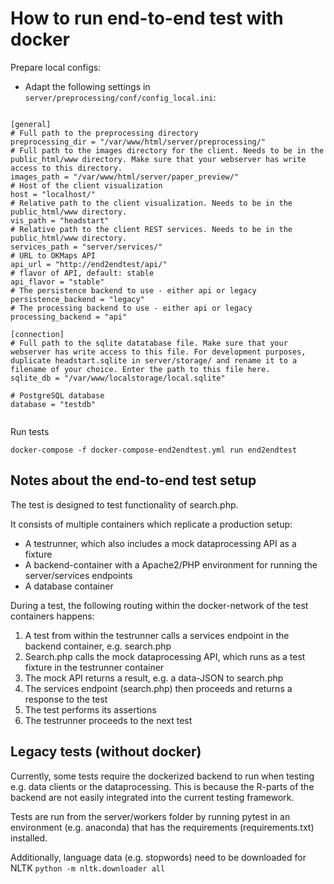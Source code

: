 # How to run end-to-end test with docker

Prepare local configs:

* Adapt the following settings in `server/preprocessing/conf/config_local.ini`:

```

[general]
# Full path to the preprocessing directory
preprocessing_dir = "/var/www/html/server/preprocessing/"
# Full path to the images directory for the client. Needs to be in the public_html/www directory. Make sure that your webserver has write access to this directory.
images_path = "/var/www/html/server/paper_preview/"
# Host of the client visualization
host = "localhost/"
# Relative path to the client visualization. Needs to be in the public_html/www directory.
vis_path = "headstart"
# Relative path to the client REST services. Needs to be in the public_html/www directory.
services_path = "server/services/"
# URL to OKMaps API
api_url = "http://end2endtest/api/"
# flavor of API, default: stable
api_flavor = "stable"
# The persistence backend to use - either api or legacy
persistence_backend = "legacy"
# The processing backend to use - either api or legacy
processing_backend = "api"

[connection]
# Full path to the sqlite datatabase file. Make sure that your webserver has write access to this file. For development purposes, duplicate headstart.sqlite in server/storage/ and rename it to a filename of your choice. Enter the path to this file here.
sqlite_db = "/var/www/localstorage/local.sqlite"

# PostgreSQL database
database = "testdb"


```


Run tests

```
docker-compose -f docker-compose-end2endtest.yml run end2endtest
```

## Notes about the end-to-end test setup

The test is designed to test functionality of search.php. 

It consists of multiple containers which replicate a production setup:

* A testrunner, which also includes a mock dataprocessing API as a fixture
* A backend-container with a Apache2/PHP environment for running the server/services endpoints
* A database container

During a test, the following routing within the docker-network of the test containers happens:

1. A test from within the testrunner calls a services endpoint in the backend container, e.g. search.php
1. Search.php calls the mock dataprocessing API, which runs as a test fixture in the testrunner container
1. The mock API returns a result, e.g. a data-JSON to search.php
1. The services endpoint (search.php) then proceeds and returns a response to the test
1. The test performs its assertions
1. The testrunner proceeds to the next test



## Legacy tests (without docker)


Currently, some tests require the dockerized backend to run when testing e.g. data clients or the dataprocessing. This is because the R-parts of the backend are not easily integrated into the current testing framework.

Tests are run from the server/workers folder by running pytest in an environment (e.g. anaconda) that has the requirements (requirements.txt) installed.

Additionally, language data (e.g. stopwords) need to be downloaded for NLTK `python -m nltk.downloader all`
